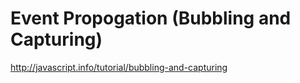 # Event Propogation (Bubbling and Capturing)
http://javascript.info/tutorial/bubbling-and-capturing

